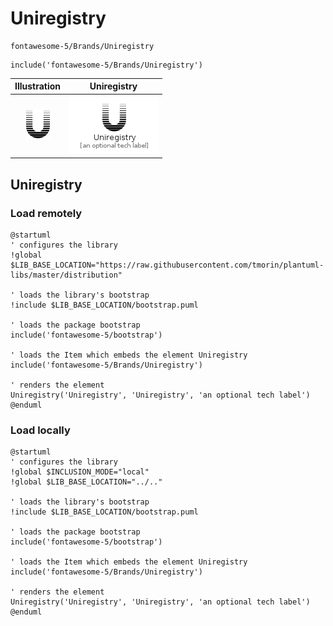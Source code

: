 # Uniregistry


```text
fontawesome-5/Brands/Uniregistry
```

```text
include('fontawesome-5/Brands/Uniregistry')
```



| Illustration | Uniregistry |
| :---: | :---: |
| ![illustration for Illustration](../../fontawesome-5/Brands/Uniregistry.png) | ![illustration for Uniregistry](../../fontawesome-5/Brands/Uniregistry.Local.png) |




## Uniregistry

### Load remotely
```plantuml
@startuml
' configures the library
!global $LIB_BASE_LOCATION="https://raw.githubusercontent.com/tmorin/plantuml-libs/master/distribution"

' loads the library's bootstrap
!include $LIB_BASE_LOCATION/bootstrap.puml

' loads the package bootstrap
include('fontawesome-5/bootstrap')

' loads the Item which embeds the element Uniregistry
include('fontawesome-5/Brands/Uniregistry')

' renders the element
Uniregistry('Uniregistry', 'Uniregistry', 'an optional tech label')
@enduml
```

### Load locally
```plantuml
@startuml
' configures the library
!global $INCLUSION_MODE="local"
!global $LIB_BASE_LOCATION="../.."

' loads the library's bootstrap
!include $LIB_BASE_LOCATION/bootstrap.puml

' loads the package bootstrap
include('fontawesome-5/bootstrap')

' loads the Item which embeds the element Uniregistry
include('fontawesome-5/Brands/Uniregistry')

' renders the element
Uniregistry('Uniregistry', 'Uniregistry', 'an optional tech label')
@enduml
```


